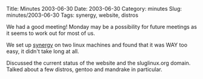 Title: Minutes 2003-06-30
Date: 2003-06-30 
Category: minutes 
Slug: minutes/2003-06-30
Tags: synergy, website, distros 

<!-- PELICAN_BEGIN_SUMMARY -->
We had a good meeting! Monday may be a possibility for future meetings
as it seems to work out for most of us.

We set up [synergy](http://synergy2.sourceforge.net/) on two linux
machines and found that it was WAY too easy, it didn't take long at all.

Discussed the current status of the website and the sluglinux.org
domain. Talked about a few distros, gentoo and mandrake in particular.
<!-- PELICAN_END_SUMMARY -->
